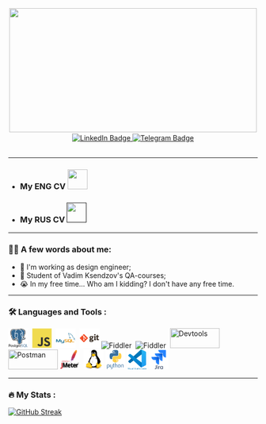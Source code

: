 <div id="header" align="center">
  <img src="https://media.giphy.com/media/xTiIzJSKB4l7xTouE8/giphy.gif" width="500" height="250"/>
</div>

<div id="badges" align="center">
  <a href="https://www.linkedin.com/in/павел-туронок-772603226/">
  <img src="https://img.shields.io/badge/LinkedIn-blue?logo=linkedin&logoColor=white&style=for-the-badge" alt="LinkedIn Badge"/>
  </a> 
  <a href="https://web.telegram.org/k/">
  <img src="https://img.shields.io/badge/Telegram-blue?logo=telegram&logoColor=white&style=for-the-badge" alt="Telegram Badge"/>
  </a> 
</div>  
     
<div id="badges" align="center">   
<img src="https://komarev.com/ghpvc/?username=pavel-turonok&style=flat-square&color=blue" alt=""/>
</div>

---
+ ### My ENG CV <a href="https://drive.google.com/file/d/1fjm8AZtnQdmBAXpSGyjCteq8IZrtBumd/view?usp=share_link"><img src="https://image.winudf.com/v2/image/Y29tLmxhc3R3b29kcy5yZXN1bWVidWlsZGVyX2ljb25fMTUwNjI5Njc2N18wNzA/icon.png?w=340&fakeurl=1" width="40" height="40"/>
</a> 

+ ### My RUS CV <a href=""><img src="https://image.winudf.com/v2/image/Y29tLmxhc3R3b29kcy5yZXN1bWVidWlsZGVyX2ljb25fMTUwNjI5Njc2N18wNzA/icon.png?w=340&fakeurl=1" width="40" height="40"/>
</a> 

---

### :man_technologist: A few words about me:
+ :construction_worker: I'm working as design engineer;
+ :muscle: Student of Vadim Ksendzov's QA-courses;
+ :sob: In my free time... Who am I kidding? I don't have any free time.

---

### :hammer_and_wrench: Languages and Tools :
<div>
  <img src="https://github.com/devicons/devicon/blob/master/icons/postgresql/postgresql-original-wordmark.svg" title="postgresql" alt="postgresql" width="40" height="40"/>&nbsp;
  <img src="https://github.com/devicons/devicon/blob/master/icons/javascript/javascript-original.svg" title="JavaScript" alt="JavaScript" width="40" height="40"/>&nbsp;
  <img src="https://github.com/devicons/devicon/blob/master/icons/mysql/mysql-original-wordmark.svg" title="MySQL"  alt="MySQL" width="40" height="40"/>&nbsp;
  <img src="https://github.com/devicons/devicon/blob/master/icons/git/git-original-wordmark.svg" title="Git" **alt="Git" width="40" height="40"/>
  <img src="https://nicj.net/talks-files/forensic-tools-for-in-depth-performance-investigations/presentation/images/logo-fiddler.png" title="Fiddler" alt="Fiddler" width="40" height="40"/>&nbsp;
  <img src="https://www.digiseller.ru/preview/1018011/p1_3287481_f611780d.jpg" title="Fiddler" alt="Fiddler" width="40" height="40"/>&nbsp;
  <img src="https://camo.githubusercontent.com/b6b7fa7003ce247f9f1bebff0712d02ca6d6546d26b6b58a9e73d62ae46e9cc6/68747470733a2f2f7265732e636c6f7564696e6172792e636f6d2f70726163746963616c6465762f696d6167652f66657463682f732d2d4468734c555563542d2d2f635f696d616767615f7363616c652c665f6175746f2c666c5f70726f67726573736976652c685f3432302c715f6175746f2c775f313030302f68747470733a2f2f616176746563682e736974652f77702d636f6e74656e742f75706c6f6164732f323031382f30392f4368726f6d65446576746f6f6c73417274626f6172642d312d382e706e67" title="Devtools" **alt="Devtools" width="100" height="40"/>
  <img src="https://camo.githubusercontent.com/87896c829ce4df2b909b39625cf7ab486678a5eb92c821937090841e1c861e13/68747470733a2f2f6873746f2e6f72672f67657470726f2f686162722f706f73745f696d616765732f3430652f6337662f6234662f34306563376662346635373963303939653134663330303638356632323232632e706e67" title="Postman" **alt="Postman" width="100" height="40"/>
  <img src="https://raw.githubusercontent.com/mmalnati/mmalnati/master/icons/jmeter.png" title="Fiddler" alt="Fiddler" width="40" height="40"/>&nbsp;
  <img src="https://github.com/devicons/devicon/blob/master/icons/linux/linux-original.svg" title="Linux" **alt="Linux" width="40" height="40"/>
  <img src="https://github.com/devicons/devicon/blob/master/icons/python/python-original-wordmark.svg" title="Python" **alt="Python" width="40" height="40"/>
  <img src="https://github.com/devicons/devicon/blob/master/icons/vscode/vscode-original-wordmark.svg" title="vscode" **alt="vscode" width="40" height="40"/>
  <img src="https://github.com/devicons/devicon/blob/master/icons/jira/jira-original-wordmark.svg" title="Jira" **alt="Jira" width="40" height="40"/>
</div>

---

### :fire: My Stats :

[![GitHub Streak](http://github-readme-streak-stats.herokuapp.com?user=pavel-turonok&theme=dark&background=000000)](https://git.io/streak-stats)


   


